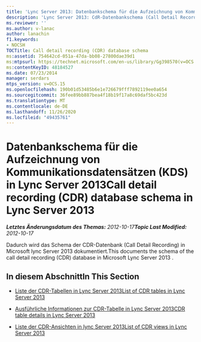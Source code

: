 ```yaml
---
title: 'Lync Server 2013: Datenbankschema für die Aufzeichnung von Kommunikationsdatensätzen (KDS)'
description: 'Lync Server 2013: CdR-Datenbankschema (Call Detail Recording).'
ms.reviewer: ''
ms.author: v-lanac
author: lanachin
f1.keywords:
- NOCSH
TOCTitle: Call detail recording (CDR) database schema
ms:assetid: 754642cd-051a-47da-bb08-27800dae39d1
ms:mtpsurl: https://technet.microsoft.com/en-us/library/Gg398570(v=OCS.15)
ms:contentKeyID: 48184527
ms.date: 07/23/2014
manager: serdars
mtps_version: v=OCS.15
ms.openlocfilehash: 190b01d53485b6e1e726679fff7892119ee0a654
ms.sourcegitcommit: 36fee89bb887bea4f18b19f17a8c69daf5bc423d
ms.translationtype: MT
ms.contentlocale: de-DE
ms.lasthandoff: 11/26/2020
ms.locfileid: "49435761"
---
```

# <a name="call-detail-recording-cdr-database-schema-in-lync-server-2013"></a><span data-ttu-id="0751c-103">Datenbankschema für die Aufzeichnung von Kommunikationsdatensätzen (KDS) in Lync Server 2013</span><span class="sxs-lookup"><span data-stu-id="0751c-103">Call detail recording (CDR) database schema in Lync Server 2013</span></span>

<div data-xmlns="http://www.w3.org/1999/xhtml">

<div class="topic" data-xmlns="http://www.w3.org/1999/xhtml" data-msxsl="urn:schemas-microsoft-com:xslt" data-cs="https://msdn.microsoft.com/">

<div data-asp="https://msdn2.microsoft.com/asp">



</div>

<div id="mainSection">

<div id="mainBody"><span data-ttu-id="0751c-104">

<span> </span></span><span class="sxs-lookup"><span data-stu-id="0751c-104">

<span> </span></span></span>

<span data-ttu-id="0751c-105">_**Letztes Änderungsdatum des Themas:** 2012-10-17_</span><span class="sxs-lookup"><span data-stu-id="0751c-105">_**Topic Last Modified:** 2012-10-17_</span></span>

<span data-ttu-id="0751c-106">Dadurch wird das Schema der CDR-Datenbank (Call Detail Recording) in Microsoft lync Server 2013 dokumentiert.</span><span class="sxs-lookup"><span data-stu-id="0751c-106">This documents the schema of the call detail recording (CDR) database in Microsoft Lync Server 2013 .</span></span>

<div>

## <a name="in-this-section"></a><span data-ttu-id="0751c-107">In diesem Abschnitt</span><span class="sxs-lookup"><span data-stu-id="0751c-107">In This Section</span></span>

  - [<span data-ttu-id="0751c-108">Liste der CDR-Tabellen in Lync Server 2013</span><span class="sxs-lookup"><span data-stu-id="0751c-108">List of CDR tables in Lync Server 2013</span></span>](lync-server-2013-list-of-cdr-tables.md)

  - [<span data-ttu-id="0751c-109">Ausführliche Informationen zur CDR-Tabelle in Lync Server 2013</span><span class="sxs-lookup"><span data-stu-id="0751c-109">CDR table details in Lync Server 2013</span></span>](lync-server-2013-cdr-table-details.md)

  - [<span data-ttu-id="0751c-110">Liste der CDR-Ansichten in lync Server 2013</span><span class="sxs-lookup"><span data-stu-id="0751c-110">List of CDR views in Lync Server 2013</span></span>](lync-server-2013-list-of-cdr-views.md)

<span data-ttu-id="0751c-111"></div>

</div>

<span> </span>

</div>

</div>

</span><span class="sxs-lookup"><span data-stu-id="0751c-111"></div>

</div>

<span> </span>

</div>

</div>

</span></span></div>

